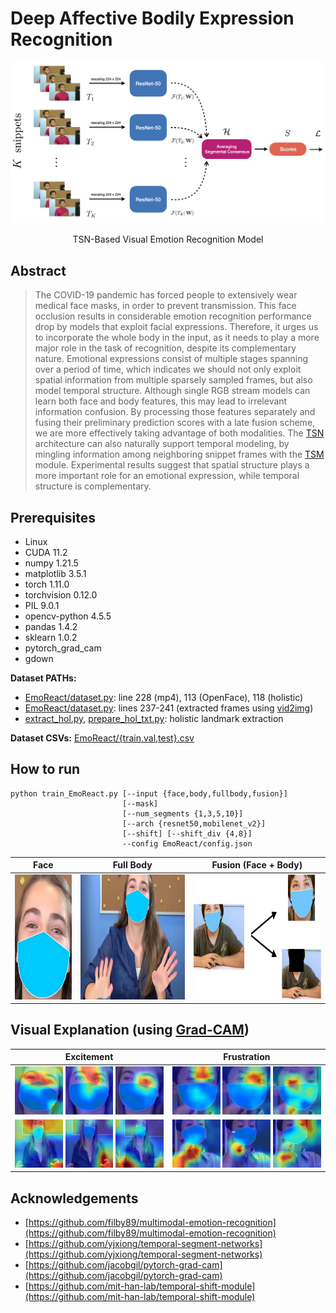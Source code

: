 # Deep Affective Bodily Expression Recognition

<img src="https://github.com/nkegke/files/blob/main/thesis/baseline.png" alt="face" style="width: 55vw;"/>
<p align="center">
TSN-Based Visual Emotion Recognition Model
</p>

## Abstract
> The COVID-19 pandemic has forced people to extensively wear medical face masks, in order to prevent transmission. This face occlusion results in considerable emotion recognition performance drop by models that exploit facial expressions. Therefore, it urges us to incorporate the whole body in the input, as it needs to play a more major role in the task of recognition, despite its complementary nature. Emotional expressions consist of multiple stages spanning over a period of time, which indicates we should not only exploit spatial information from multiple sparsely sampled frames, but also model temporal structure. Although single RGB stream models can learn both face and body features, this may lead to irrelevant information confusion. By processing those features separately and fusing their preliminary prediction scores with a late fusion scheme, we are more effectively taking advantage of both modalities. The [TSN](https://github.com/yjxiong/temporal-segment-networks) architecture can also naturally support temporal modeling, by mingling information among neighboring snippet frames with the [TSM](https://github.com/mit-han-lab/temporal-shift-module) module. Experimental results suggest that spatial structure plays a more important role for an emotional expression, while temporal structure is complementary.

## Prerequisites

* Linux
* CUDA 11.2
* numpy 1.21.5
* matplotlib 3.5.1
* torch 1.11.0
* torchvision 0.12.0
* PIL 9.0.1
* opencv-python 4.5.5
* pandas 1.4.2
* sklearn 1.0.2
* pytorch_grad_cam
* gdown

**Dataset PATHs:** 
* [EmoReact/dataset.py](EmoReact/dataset.py): line 228 (mp4), 113 (OpenFace), 118 (holistic)
* [EmoReact/dataset.py](EmoReact/dataset.py): lines 237-241 (extracted frames using [vid2img](tools/vid2img_emoreact_mask.py))
* [extract_hol.py](extract_hol.py), [prepare_hol_txt.py](prepare_hol_txt.py): holistic landmark extraction


**Dataset CSVs:** [EmoReact/{train,val,test}.csv](EmoReact/train.csv)

## How to run
```
python train_EmoReact.py [--input {face,body,fullbody,fusion}]
                         [--mask]
                         [--num_segments {1,3,5,10}]
                         [--arch {resnet50,mobilenet_v2}]
                         [--shift] [--shift_div {4,8}]
                         --config EmoReact/config.json
```

Face |  Full Body | Fusion (Face + Body)
:-------:|:----------:|:----------:
<img src="https://github.com/nkegke/files/blob/main/thesis/face_mask.png" alt="face" style="width:151px; height:200px"/> | <img src="https://github.com/nkegke/files/blob/main/thesis/body_mask.png" alt="face" style="width:305px; height:200px"/> | <img src="https://github.com/nkegke/files/blob/main/thesis/fusion.png" alt="face" style="width:370px; height:200px"/>


## Visual Explanation (using [Grad-CAM](https://github.com/jacobgil/pytorch-grad-cam))

Excitement | Frustration
:---------:|:----------:
<img src="https://github.com/nkegke/files/blob/main/thesis/ef1.png" alt="face" style="width: 8vw;"/> <img src="https://github.com/nkegke/files/blob/main/thesis/ef2.png" alt="face" style="width: 8vw;"/> <img src="https://github.com/nkegke/files/blob/main/thesis/ef3.png" alt="face" style="width: 8vw;"/> | <img src="https://github.com/nkegke/files/blob/main/thesis/ff1.png" alt="face" style="width: 8vw;"/> <img src="https://github.com/nkegke/files/blob/main/thesis/ff2.png" alt="face" style="width: 8vw;"/> <img src="https://github.com/nkegke/files/blob/main/thesis/ff3.png" alt="face" style="width: 8vw;"/>
<img src="https://github.com/nkegke/files/blob/main/thesis/eb1.png" alt="face" style="width: 8vw;"/> <img src="https://github.com/nkegke/files/blob/main/thesis/eb2.png" alt="face" style="width: 8vw;"/> <img src="https://github.com/nkegke/files/blob/main/thesis/eb3.png" alt="face" style="width: 8vw;"/> | <img src="https://github.com/nkegke/files/blob/main/thesis/fb1.png" alt="face" style="width: 8vw;"/> <img src="https://github.com/nkegke/files/blob/main/thesis/fb2.png" alt="face" style="width: 8vw;"/> <img src="https://github.com/nkegke/files/blob/main/thesis/fb3.png" alt="face" style="width: 8vw;"/>

## Acknowledgements

* [https://github.com/filby89/multimodal-emotion-recognition](https://github.com/filby89/multimodal-emotion-recognition)
* [https://github.com/yjxiong/temporal-segment-networks](https://github.com/yjxiong/temporal-segment-networks)
* [https://github.com/jacobgil/pytorch-grad-cam](https://github.com/jacobgil/pytorch-grad-cam)
* [https://github.com/mit-han-lab/temporal-shift-module](https://github.com/mit-han-lab/temporal-shift-module)
